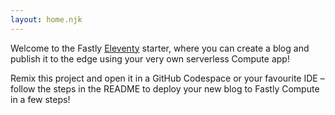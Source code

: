 ```yaml
---
layout: home.njk
---
```


Welcome to the Fastly [Eleventy](https://www.11ty.dev/) starter, where you can create a blog and publish it to the edge using your very own serverless Compute app!

Remix this project and open it in a GitHub Codespace or your favourite IDE – follow the steps in the README to deploy your new blog to Fastly Compute in a few steps!
